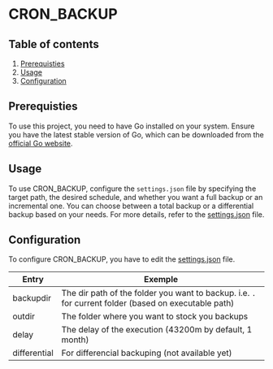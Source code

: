 # CRON_BACKUP

## Table of contents

1. [Prerequisties](#prerequisties)
2. [Usage](#usage)
3. [Configuration](#configuration)

## Prerequisties

To use this project, you need to have Go installed on your system. Ensure you have the latest stable version of Go, which can be downloaded from the [official Go website](https://golang.org/dl/).

## Usage

To use CRON_BACKUP, configure the `settings.json` file by specifying the target path, the desired schedule, and whether you want a full backup or an incremental one. You can choose between a total backup or a differential backup based on your needs. For more details, refer to the [settings.json](settings.json) file.

## Configuration

To configure CRON_BACKUP, you have to edit the [settings.json](settings.json) file.

| Entry        | Exemple                                                                                               |
| ------------ | ----------------------------------------------------------------------------------------------------- |
| backupdir    | The dir path of the folder you want to backup. i.e. `.` for current folder (based on executable path) |
| outdir       | The folder where you want to stock you backups                                                        |
| delay        | The delay of the execution (43200m by default, 1 month)                                               |
| differential | For differencial backuping (not available yet)                                                        |
